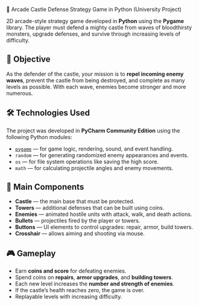 🏰 Arcade Castle Defense Strategy Game in Python (University Project)

2D arcade-style strategy game developed in **Python** using the **Pygame** library. The player must defend a mighty castle from waves of bloodthirsty monsters, upgrade defenses, and survive through increasing levels of difficulty.

## 🎯 Objective

As the defender of the castle, your mission is to **repel incoming enemy waves**, prevent the castle from being destroyed, and complete as many levels as possible. With each wave, enemies become stronger and more numerous.

## 🛠 Technologies Used

The project was developed in **PyCharm Community Edition** using the following Python modules:

- [`pygame`](https://www.pygame.org/) — for game logic, rendering, sound, and event handling.
- `random` — for generating randomized enemy appearances and events.
- `os` — for file system operations like saving the high score.
- `math` — for calculating projectile angles and enemy movements.

## 🧱 Main Components

- **Castle** — the main base that must be protected.
- **Towers** — additional defenses that can be built using coins.
- **Enemies** — animated hostile units with attack, walk, and death actions.
- **Bullets** — projectiles fired by the player or towers.
- **Buttons** — UI elements to control upgrades: repair, armor, build towers.
- **Crosshair** — allows aiming and shooting via mouse.

## 🎮 Gameplay

- Earn **coins and score** for defeating enemies.
- Spend coins on **repairs**, **armor upgrades**, and **building towers**.
- Each new level increases the **number and strength of enemies**.
- If the castle’s health reaches zero, the game is over.
- Replayable levels with increasing difficulty.
